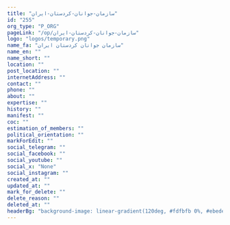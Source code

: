```yaml
---
title: "سازمان-جوانان-کردستان-ایران"
id: "255"
org_type: "P_ORG"
pageLink: "/op/سازمان-جوانان-کردستان-ایران"
logo: "logos/temporary.png"
name_fa: "سازمان جوانان کردستان ایران"
name_en: ""
name_short: ""
location: ""
post_location: ""
internetAddress: ""
contact: ""
phone: ""
about: ""
expertise: ""
history: ""
manifest: ""
coc: ""
estimation_of_members: ""
political_orientation: ""
markForEdit: ""
social_telegram: ""
social_facebook: ""
social_youtube: ""
social_x: "None"
social_instagram: ""
created_at: ""
updated_at: ""
mark_for_delete: ""
delete_reason: ""
deleted_at: ""
headerBg: "background-image: linear-gradient(120deg, #fdfbfb 0%, #ebedee 100%);"
---
```


